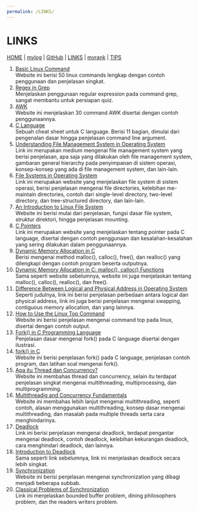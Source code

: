 ```yaml
---
permalink: /LINKS/
---
```


# LINKS

[HOME](https://adirasayidina.github.io/os212/) | [mylog](TXT/mylog.txt) | [GitHub](https://github.com/adirasayidina) | [LINKS](/links.md/) | [myrank](TXT/myrank.txt) | [TIPS](/tips.md/)

1. [Basic Linux Command](https://www.javatpoint.com/linux-commands) <br>
Website ini berisi 50 linux commands lengkap dengan contoh penggunaan dan penjelasan singkat.
2. [Regex in Grep](https://linuxize.com/post/regular-expressions-in-grep/) <br>
Menjelaskan penggunaan regular expression pada command grep, sangat membantu untuk persiapan quiz.
3. [AWK](https://likegeeks.com/awk-command/) <br>
Website ini menjelaskan 30 command AWK disertai dengan contoh penggunaannya.
4. [C Language](https://developerinsider.co/c-programming-language-cheat-sheet/) <br>
Sebuah cheat sheet untuk C language. Berisi 11 bagian, dimulai dari pengenalan dasar hingga penjelasan command line argument.
5. [Understanding File Management System in Operating System](https://princeabhishek410.medium.com/understanding-file-management-system-in-operating-system-4c7fbfc306f2) <br>
Link ini merupakan medium mengenai file management system yang berisi penjelasan, apa saja yang dilakukan oleh file management system, gambaran general hierarchy pada penyimpanan di sistem operasi, konsep-konsep yang ada di file management system, dan lain-lain.
6. [File Systems in Operating System](https://www.geeksforgeeks.org/file-systems-in-operating-system/) <br>
Link ini merupakan website yang menjelaskan file system di sistem operasi, berisi penjelasan mengenai file directories, kelebihan me-maintain directories, contoh dari single-level directory, two-level directory, dan tree-structured directory, dan lain-lain.
7. [An Introduction to Linux File System](https://opensource.com/life/16/10/introduction-linux-filesystems) <br>
Website ini berisi mulai dari penjelasan, fungsi dasar file system, struktur direktori, hingga penjelasan mounting.
8. [C Pointers](https://www.programiz.com/c-programming/c-pointers) <br>
Link ini merupakan website yang menjelaskan tentang pointer pada C language, disertai dengan contoh penggunaan dan kesalahan-kesalahan yang sering dilakukan dalam penggunaannya. 
9. [Dynamic Memory Allocation in C](https://www.geeksforgeeks.org/dynamic-memory-allocation-in-c-using-malloc-calloc-free-and-realloc/) <br>
Berisi mengenai method malloc(), calloc(), free(), dan realloc() yang dilengkapi dengan contoh program beserta outputnya.
10. [Dynamic Memory Allocation in C: malloc(), calloc() Functions](https://www.guru99.com/c-dynamic-memory-allocation.html) <br>
Sama seperti website sebelumnya, website ini juga menjelaskan tentang malloc(), calloc(), realloc(), dan free().
11. [Difference Between Logical and Physical Address in Operating System](http://www.meerutcollege.org/mcm_admin/upload/1587052623.pdf) <br>
Seperti judulnya, link ini berisi penjelasan perbedaan antara logical dan physical address, link ini juga berisi penjelasan mengenai swapping, contiguous memory allocation, dan yang lainnya.
12. [How to Use the Linux Top Command](https://www.tecmint.com/12-top-command-examples-in-linux/) <br>
Website ini berisi penjelasan mengenai command top pada linux, disertai dengan contoh output. 
13. [Fork() in C Programming Language](https://www.section.io/engineering-education/fork-in-c-programming-language/) <br>
Penjelasan dasar mengenai fork() pada C language disertai dengan ilustrasi.
14. [fork() in C](https://www.geeksforgeeks.org/fork-system-call/) <br>
Website ini berisi penjelasan fork() pada C language, penjelasan contoh program, dan latihan soal mengenai fork().
15. [Apa itu Thread dan Concurrency?](https://dev.to/fncolon/apa-itu-thread-dan-concurrency-dan-perbedaan-multiprocessing-multiprogramming-dengan-multithreading-1n7k) <br>
Website ini membahas thread dan concurrency, selain itu terdapat penjelasan singkat mengenai multithreading, multiprocessing, dan multiprogramming.
16. [Multithreadig and Concurrency Fundamentals](https://www.educative.io/blog/multithreading-and-concurrency-fundamentals) <br>
Website ini membahas lebih lanjut mengenai multithreading, seperti contoh, alasan menggunakan multithreading, konsep dasar mengenai multithreading, dan masalah pada multiple threads serta cara menghindarinya.
17. [Deadlock](https://www.guru99.com/deadlock-in-operating-system.html) <br>
Link ini berisi penjelasan mengenai deadlock, terdapat pengantar mengenai deadlock, contoh deadlock, kelebihan kekurangan deadlock, cara menghindari deadlock, dan lainnya.
18. [Introduction to Deadlock](https://www.javatpoint.com/os-deadlocks-introduction) <br>
Sama seperti link sebelumnya, link ini menjelaskan deadlock secara lebih singkat.
19. [Synchronization](https://www.javatpoint.com/os-process-synchronization-introduction) <br>
Website ini berisi penjelasan mengenai synchronization yang dibagi menjadi beberapa subbab.
20. [Classical Problems of Synchronization](https://www.studytonight.com/operating-system/classical-synchronization-problems) <br>
Link ini menjelaskan bounded buffer problem, dining philosophers problem, dan the readers writers problem.
